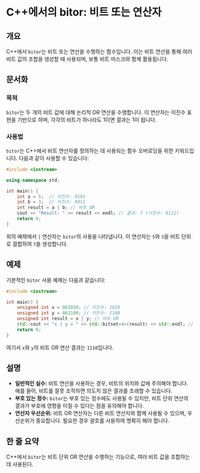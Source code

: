 <!--
Meta Description: # C++에서의 bitor: 비트 또는 연산자 ## 개요 C++에서 `bitor`는 비트 또는 연산을 수행하는 함수입니다. 이는 비트 연산을 통해 여러 비트 값의 조합을 생성할 때 사용되며, 보통 비트 마스크와 함께 활용됩니다. ## 문서화 ### 목적 `bitor`는...
Meta Keywords: bitor, int, 이진수, 연산을, result
-->

# C++에서의 bitor: 비트 또는 연산자

## 개요
C++에서 `bitor`는 비트 또는 연산을 수행하는 함수입니다. 이는 비트 연산을 통해 여러 비트 값의 조합을 생성할 때 사용되며, 보통 비트 마스크와 함께 활용됩니다.

## 문서화
### 목적
`bitor`는 두 개의 비트 값에 대해 논리적 OR 연산을 수행합니다. 이 연산자는 이진수 표현을 기반으로 하며, 각각의 비트가 하나라도 1이면 결과는 1이 됩니다.

### 사용법
`bitor`는 C++에서 비트 연산자를 정의하는 데 사용되는 함수 오버로딩을 위한 키워드입니다. 다음과 같이 사용할 수 있습니다:

```cpp
#include <iostream>

using namespace std;

int main() {
    int a = 5;  // 이진수: 0101
    int b = 3;  // 이진수: 0011
    int result = a | b; // 비트 OR
    cout << "Result: " << result << endl; // 결과: 7 (이진수: 0111)
    return 0;
}
```

위의 예제에서 `|` 연산자는 `bitor`의 사용을 나타냅니다. 이 연산자는 `5`와 `3`을 비트 단위로 결합하여 `7`을 생성합니다.

## 예제
기본적인 `bitor` 사용 예제는 다음과 같습니다:

```cpp
#include <iostream>

int main() {
    unsigned int x = 0b1010; // 이진수: 1010
    unsigned int y = 0b1100; // 이진수: 1100
    unsigned int result = x | y; // 비트 OR
    std::cout << "x | y = " << std::bitset<4>(result) << std::endl; // 출력: 1110
    return 0;
}
```

여기서 `x`와 `y`의 비트 OR 연산 결과는 `1110`입니다.

## 설명
- **일반적인 실수:** 비트 연산을 사용하는 경우, 비트의 위치와 값에 주의해야 합니다. 예를 들어, 비트를 잘못 조작하면 의도치 않은 결과를 초래할 수 있습니다.
- **부호 있는 정수:** `bitor`는 부호 있는 정수에도 사용될 수 있지만, 비트 단위 연산의 결과가 부호에 영향을 미칠 수 있다는 점을 유의해야 합니다.
- **연산자 우선순위:** 비트 OR 연산자는 다른 비트 연산자와 함께 사용될 수 있으며, 우선순위가 중요합니다. 필요한 경우 괄호를 사용하여 명확히 해야 합니다.

## 한 줄 요약
C++에서 `bitor`는 비트 단위 OR 연산을 수행하는 기능으로, 여러 비트 값을 조합하는 데 사용된다.